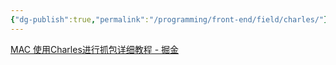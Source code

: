 ```yaml
---
{"dg-publish":true,"permalink":"/programming/front-end/field/charles/"}
---
```




[MAC 使用Charles进行抓包详细教程 - 掘金](https://juejin.cn/post/7044427519243583495)